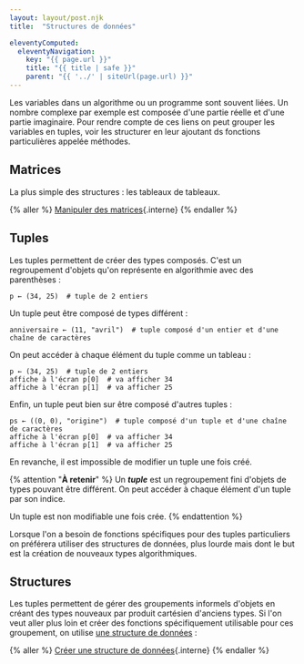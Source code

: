 ```yaml
---
layout: layout/post.njk 
title:  "Structures de données"

eleventyComputed:
  eleventyNavigation:
    key: "{{ page.url }}"
    title: "{{ title | safe }}"
    parent: "{{ '../' | siteUrl(page.url) }}"
---
```


Les variables dans un algorithme ou un programme sont souvent liées. Un nombre complexe par exemple est composée d'une partie réelle et d'une partie imaginaire. Pour rendre compte de ces liens on peut grouper les variables en tuples, voir les structurer en leur ajoutant ds fonctions particulières appelée méthodes.

## Matrices

La plus simple des structures : les tableaux de tableaux.

{% aller %}
[Manipuler des matrices](./matrices){.interne}
{% endaller %}

## Tuples

Les tuples permettent de créer des types composés. C'est un regroupement d'objets qu'on représente en algorithmie avec des parenthèses :

```pseudocode
p ← (34, 25)  # tuple de 2 entiers
```

Un tuple peut être composé de types différent :

```pseudocode
anniversaire ← (11, "avril")  # tuple composé d'un entier et d'une chaîne de caractères
```

On peut accéder à chaque élément du tuple comme un tableau :

```pseudocode
p ← (34, 25)  # tuple de 2 entiers
affiche à l'écran p[0]  # va afficher 34
affiche à l'écran p[1]  # va afficher 25
```

Enfin, un tuple peut bien sur être composé d'autres tuples :

```pseudocode
ps ← ((0, 0), "origine")  # tuple composé d'un tuple et d'une chaîne de caractères
affiche à l'écran p[0]  # va afficher 34
affiche à l'écran p[1]  # va afficher 25
```

En revanche, il est impossible de modifier un tuple une fois créé.

{% attention "**À retenir**" %}
Un **_tuple_** est un regroupement fini d'objets de types pouvant être différent. On peut accéder à chaque élément d'un tuple par son indice.

Un tuple est non modifiable une fois crée.
{% endattention %}

Lorsque l'on a besoin de fonctions spécifiques pour des tuples particuliers on préférera utiliser des structures de données, plus lourde mais dont le but est la création de nouveaux types algorithmiques.

## Structures

Les tuples permettent de gérer des groupements informels d'objets en créant des types nouveaux par produit cartésien d'anciens types. Si l'on veut aller plus loin et créer des fonctions spécifiquement utilisable pour ces groupement, on utilise [une structure de données](https://fr.wikipedia.org/wiki/Structure_de_donn%C3%A9es) :

{% aller %}
[Créer une structure de données](./structures){.interne}
{% endaller %}
